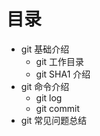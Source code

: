 # 目录

- git 基础介绍
    - git 工作目录
    - git SHA1 介绍
- git 命令介绍
    - git log
    - git commit
- git 常见问题总结
